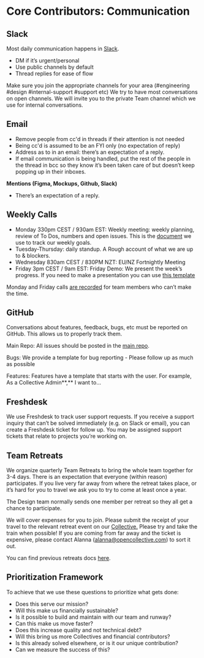 # Core Contributors: Communication

## **Slack**

Most daily communication happens in [Slack](https://opencollective.slack.com).

* DM if it’s urgent/personal
* Use public channels by default
* Thread replies for ease of flow

Make sure you join the appropriate channels for your area \(\#engineering \#design \#internal-support \#support etc\) We try to have most conversations on open channels. We will invite you to the private Team channel which we use for internal conversations.

## **Email**

* Remove people from cc'd in threads if their attention is not needed
* Being cc'd is assumed to be an FYI only \(no expectation of reply\)
* Address as to in an email: there’s an expectation of a reply.
* If email communication is being handled, put the rest of the people in the thread in bcc so they know it’s been taken care of but doesn’t keep popping up in their inboxes.

**Mentions \(Figma, Mockups, Github, Slack\)**

* There’s an expectation of a reply.

## **Weekly Calls**

* Monday 330pm CEST / 930am EST: Weekly meeting: weekly planning, review of To Dos, numbers and open issues. This is the [document](https://docs.google.com/document/d/1tYVbaQyU1GMk53AfG-w6w60A9A_m6BXCY2zhbHdfNAE/edit) we use to track our weekly goals.
* Tuesday-Thursday: daily standup. A Rough account of what we are up to & blockers.
* Wednesday 830am CEST / 830PM NZT: EU/NZ Fortnightly Meeting
* Friday 3pm CEST / 9am EST: Friday Demo: We present the week’s progress. If you need to make a presentation you can use [this template](https://docs.google.com/presentation/d/1q_XQdgTd3zOgSJTj9CJn1Cr-o8mG-gzA8X1wJ13euWU/edit?usp=sharing)

Monday and Friday calls [are recorded](https://drive.google.com/open?id=1MKLkUbht2-nOwSmN8mnjO4c78doVG7NA) for team members who can’t make the time.

## **GitHub**

Conversations about features, feedback, bugs, etc must be reported on GitHub. This allows us to properly track them.

Main Repo: All issues should be posted in the [main repo](https://github.com/opencollective/opencollective).

Bugs: We provide a template for bug reporting - Please follow up as much as possible

Features: Features have a template that starts with the user. For example, As a Collective Admin**,** I want to…

## **Freshdesk**

We use Freshdesk to track user support requests. If you receive a support inquiry that can’t be solved immediately \(e.g. on Slack or email\), you can create a Freshdesk ticket for follow up. You may be assigned support tickets that relate to projects you’re working on.

## Team Retreats

We organize quarterly Team Retreats to bring the whole team together for 3-4 days. There is an expectation that everyone \(within reason\) participates. If you live very far away from where the retreat takes place, or it’s hard for you to travel we ask you to try to come at least once a year.

The Design team normally sends one member per retreat so they all get a chance to participate.

We will cover expenses for you to join. Please submit the receipt of your travel to the relevant retreat event on our [Collective.](https://opencollective.com/opencollective) Please try and take the train when possible! If you are coming from far away and the ticket is expensive, please contact Alanna \([alanna@opencollective.com](mailto:alanna@opencollective.com)\) to sort it out.

You can find previous retreats docs [here](https://drive.google.com/drive/u/1/folders/1kJGsdlfQS5BjMsTwYEw0UdtHKs5ITU3i).

## Prioritization Framework

To achieve that we use these questions to prioritize what gets done:

* Does this serve our mission?
* Will this make us financially sustainable?
* Is it possible to build and maintain with our team and runway?
* Can this make us move faster?
* Does this increase quality and not technical debt?
* Will this bring us more Collectives and financial contributors?
* Is this already solved elsewhere, or is it our unique contribution?
* Can we measure the success of this?


